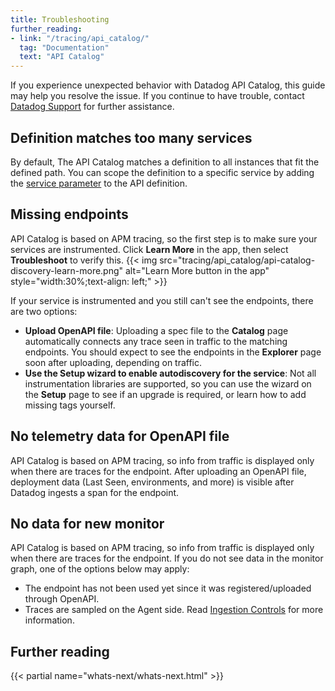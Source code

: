 ```yaml
---
title: Troubleshooting
further_reading:
- link: "/tracing/api_catalog/"
  tag: "Documentation"
  text: "API Catalog"
---
```


If you experience unexpected behavior with Datadog API Catalog, this guide may help you resolve the issue. If you continue to have trouble, contact [Datadog Support][1] for further assistance.

## Definition matches too many services

By default, The API Catalog matches a definition to all instances that fit the defined path.
You can scope the definition to a specific service by adding the [service parameter][4] to the API definition.

## Missing endpoints

API Catalog is based on APM tracing, so the first step is to make sure your services are instrumented. Click **Learn More** in the app, then select **Troubleshoot** to verify this.
{{< img src="tracing/api_catalog/api-catalog-discovery-learn-more.png" alt="Learn More button in the app" style="width:30%;text-align: left;" >}}

If your service is instrumented and you still can't see the endpoints, there are two options:
- **Upload OpenAPI file**: Uploading a spec file to the **Catalog** page automatically connects any trace seen in traffic to the matching endpoints. You should expect to see the endpoints in the **Explorer** page soon after uploading, depending on traffic.
- **Use the Setup wizard to enable autodiscovery for the service**: Not all instrumentation libraries are supported, so you can use the wizard on the **Setup** page to see if an upgrade is required, or learn how to add missing tags yourself.

## No telemetry data for OpenAPI file

API Catalog is based on APM tracing, so info from traffic is displayed only when there are traces for the endpoint. After uploading an OpenAPI file, deployment data (Last Seen, environments, and more) is visible after Datadog ingests a span for the endpoint.

## No data for new monitor

API Catalog is based on APM tracing, so info from traffic is displayed only when there are traces for the endpoint. If you do not see data in the monitor graph, one of the options below may apply:
- The endpoint has not been used yet since it was registered/uploaded through OpenAPI.
- Traces are sampled on the Agent side. Read [Ingestion Controls][3] for more information.

## Further reading

{{< partial name="whats-next/whats-next.html" >}}

[1]: /help/
[2]: /tracing/trace_collection/
[3]: /tracing/trace_pipeline/ingestion_controls/
[4]: /api_catalog/add_metadata/#metadata-structure-and-supported-versions